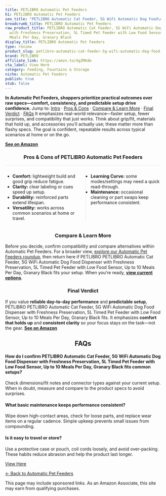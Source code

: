 ```yaml
---
title: PETLIBRO Automatic Pet Feeders
h1: PETLIBRO Automatic Pet Feeders
seo_title: "PETLIBRO Automatic Cat Feeder, 5G WiFi Automatic Dog Food\u2026"
breadcrumb_title: PETLIBRO Automatic Pet Feeders
raw_product_title: PETLIBRO Automatic Cat Feeder, 5G WiFi Automatic Dog Food Dispenser
  with Freshness Preservation, 5L Timed Pet Feeder with Low Food Sensor, Up to 10
  Meals Per Day, Granary Black
display_title: PETLIBRO Automatic Pet Feeders
type: review
product_slug: petlibro-automatic-cat-feeder-5g-wifi-automatic-dog-food-dispenser-with-d4760b6b
brand: PETLIBRO
affiliate_link: https://amzn.to/4gZM6dm
cta_label: View Here
category: Feeding, Fountains & Storage
niche: Automatic Pet Feeders
publish: true
stub: false
---
```


<div id="intro" class="full-width"><p><strong>In Automatic Pet Feeders, shoppers prioritize practical outcomes over raw specs&mdash;comfort, consistency, and predictable setup drive confidence.</strong> Jump to: <a href="#intro">Intro</a> · <a href="#pros-cons">Pros &amp; Cons</a> · <a href="#compare-more">Compare &amp; Learn More</a> · <a href="#verdict">Final Verdict</a> · <a href="#faqs">FAQs</a> It emphasizes real-world relevance&mdash;faster setup, fewer surprises, and compatibility that just works. Think about grip/fit, materials that hold up, and accessories you’ll actually use; these matter more than flashy specs. The goal is confident, repeatable results across typical scenarios at home or on the go.</p><p><a href="https://amzn.to/4gZM6dm" rel="nofollow sponsored noopener" target="_blank"><strong>See on Amazon</strong></a></p></div>
<h3 id="pros-cons" style="text-align:center;">Pros &amp; Cons of PETLIBRO Automatic Pet Feeders</h3>
<div class="pc-grid" style="display:grid;grid-template-columns:1fr 1fr;gap:16px;border-top:1px solid #e5e7eb;padding-top:12px;">
  <ul>
    <li><strong>Comfort:</strong> lightweight build and good grip reduce fatigue.</li>
    <li><strong>Clarity:</strong> clear labeling or cues speed up setup.</li>
    <li><strong>Durability:</strong> reinforced parts extend lifespan.</li>
    <li><strong>Versatility:</strong> works across common scenarios at home or travel.</li>
  </ul>
  <ul style="border-left:1px solid #e5e7eb;padding-left:16px;">
    <li><strong>Learning Curve:</strong> some modes/settings may need a quick read-through.</li>
    <li><strong>Maintenance:</strong> occasional cleaning or part swaps keep performance consistent.</li>
  </ul>
</div>


<h3 id="compare-more" style="text-align:center;">Compare &amp; Learn More</h3>
<p>Before you decide, confirm compatibility and compare alternatives within Automatic Pet Feeders. For a broader view, <a href="#">explore our Automatic Pet Feeders roundup</a>, then return here if PETLIBRO PETLIBRO Automatic Cat Feeder, 5G WiFi Automatic Dog Food Dispenser with Freshness Preservation, 5L Timed Pet Feeder with Low Food Sensor, Up to 10 Meals Per Day, Granary Black fits your setup. When you’re ready, <a href="https://amzn.to/4gZM6dm" rel="nofollow sponsored noopener" target="_blank"><strong>view current options</strong></a>.</p>

<h3 id="verdict" style="text-align:center;">Final Verdict</h3>
<p>If you value <strong>reliable day-to-day performance</strong> and <strong>predictable setup</strong>, PETLIBRO PETLIBRO Automatic Cat Feeder, 5G WiFi Automatic Dog Food Dispenser with Freshness Preservation, 5L Timed Pet Feeder with Low Food Sensor, Up to 10 Meals Per Day, Granary Black fits. It emphasizes <strong>comfort that holds up</strong> and <strong>consistent clarity</strong> so your focus stays on the task&mdash;not the gear. <a href="https://amzn.to/4gZM6dm" rel="nofollow sponsored noopener" target="_blank"><strong>See on Amazon</strong></a></p>

<h2 id="faqs" style="text-align:center;">FAQs</h2>
<h4><strong>How do I confirm PETLIBRO Automatic Cat Feeder, 5G WiFi Automatic Dog Food Dispenser with Freshness Preservation, 5L Timed Pet Feeder with Low Food Sensor, Up to 10 Meals Per Day, Granary Black fits common setups?</strong></h4>
<p>Check dimensions/fit notes and connector types against your current setup. When in doubt, measure and compare to the product specs to avoid surprises.</p>
<h4><strong>What basic maintenance keeps performance consistent?</strong></h4>
<p>Wipe down high-contact areas, check for loose parts, and replace wear items on a regular cadence. Simple upkeep prevents small issues from compounding.</p>
<h4><strong>Is it easy to travel or store?</strong></h4>
<p>Use a protective case or pouch, coil cords loosely, and avoid over-packing. These habits reduce abrasion and help the product last longer.</p>

<p><a class="btn" href="https://amzn.to/4gZM6dm" target="_blank" rel="nofollow sponsored noopener">View Here</a></p>
<p><a href="/roundups/feeding-fountains-storage/automatic-pet-feeders/">← Back to Automatic Pet Feeders</a></p>
<aside class="disclosure">This page may include sponsored links. As an Amazon Associate, this site may earn from qualifying purchases.</aside>
